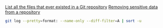 [List all the files that ever existed in a Git repository](https://stackoverflow.com/questions/543346/list-all-the-files-that-ever-existed-in-a-git-repository)
[Removing sensitive data from a repository](https://docs.github.com/en/authentication/keeping-your-account-and-data-secure/removing-sensitive-data-from-a-repository)

```bash
git log --pretty=format: --name-only --diff-filter=A | sort -u
```
